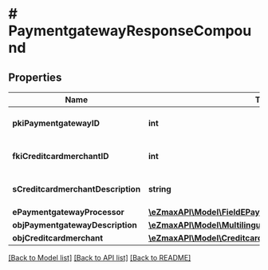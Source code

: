 # # PaymentgatewayResponseCompound

## Properties

Name | Type | Description | Notes
------------ | ------------- | ------------- | -------------
**pkiPaymentgatewayID** | **int** | The unique ID of the Paymentgateway |
**fkiCreditcardmerchantID** | **int** | The unique ID of the Creditcardmerchant | [optional]
**sCreditcardmerchantDescription** | **string** | The description of the Creditcardmerchant | [optional]
**ePaymentgatewayProcessor** | [**\eZmaxAPI\Model\FieldEPaymentgatewayProcessor**](FieldEPaymentgatewayProcessor.md) |  |
**objPaymentgatewayDescription** | [**\eZmaxAPI\Model\MultilingualPaymentgatewayDescription**](MultilingualPaymentgatewayDescription.md) |  |
**objCreditcardmerchant** | [**\eZmaxAPI\Model\CreditcardmerchantResponseCompound**](CreditcardmerchantResponseCompound.md) |  | [optional]

[[Back to Model list]](../../README.md#models) [[Back to API list]](../../README.md#endpoints) [[Back to README]](../../README.md)
